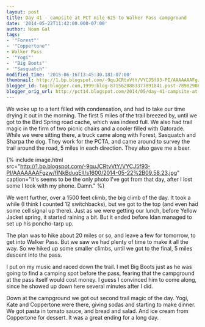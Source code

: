 ```yaml
---
layout: post
title: Day 41 - campsite at PCT mile 625 to Walker Pass campground
date: '2014-05-22T11:42:00.000-07:00'
author: Noam Gal
tags:
- '"Forest"'
- '"Coppertone"'
- Walker Pass
- '"Yogi"'
- '"Big Boots"'
- '"Sasquatch"'
modified_time: '2015-06-16T13:45:30.181-07:00'
thumbnail: http://1.bp.blogspot.com/-9quJCRtvVtY/VYCJ5f93-PI/AAAAAAAFgzw/fINkBduqEII/s72-c/2014-05-22%2B09.58.23.jpg
blogger_id: tag:blogger.com,1999:blog-8715620883377891841.post-7898290823498275421
blogger_orig_url: http://pct14.blogspot.com/2014/05/day-41-campsite-at-pct-mile-625-to.html
---
```

We woke up to a tent filled with condensation, and had to take our time drying it out in the morning. The first 5 miles of the trail breezed by, until we got to the Bird Spring road cache, which was indeed full. We also had trail magic in the firm of two picnic chairs and a cooler filled with Gatorade. While we were sitting there, a truck came along with Forest, Sasquatch and Sharpa the dog. They work for the PCTA, and came around to survey the trail around the road, 5 miles in each direction. They also gave me a beer.

{% include image.html src="http://1.bp.blogspot.com/-9quJCRtvVtY/VYCJ5f93-PI/AAAAAAAFgzw/fINkBduqEII/s1600/2014-05-22%2B09.58.23.jpg" caption="It's seems to be the only photo I've got from that day, after I lost some I took with my phone. Damn." %}

We went further, over a 1500 feet climb, the big climb of the day. It took a while (I think I counted 12 switchbacks), but we got to the top (and even had some cell signal up there). Just as we were getting our lunch, before Yellow Jacket spring, it started raining a bit. But it ended before Idan managed to set up his poncho-tarp up.

The plan was to hike about 20 miles or so, and leave a few for tomorrow, to get into Walker Pass. But we saw we had plenty of time to make it all the way. So we hiked up some smaller climbs, until we got to the final, 5 miles descent into the pass.

I put on my music and raced down the trail. I met Big Boots just as he was going to find a camping spot before the pass, fearing that the campground at the pass itself would cost money. I guess I convinced him to come along, since he showed up down here several minutes after I did.

Down at the campground we got out second trail magic of the day. Yogi, Kate and Coppertone were there, giving sodas and starting to make dinner. We got pasta in tomato sauce, and bread and salad. And ice cream from Coppertone for dessert. It was a great ending for a long day.
